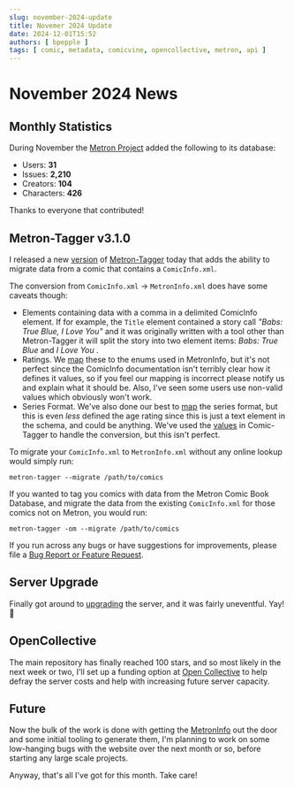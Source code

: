 ```yaml
---
slug: november-2024-update
title: Novemer 2024 Update
date: 2024-12-01T15:52
authors: [ bpepple ]
tags: [ comic, metadata, comicvine, opencollective, metron, api ]
---
```


# November 2024 News

## Monthly Statistics

During November the [Metron Project](https://metron.cloud/) added the following to its database:

- Users: **31**
- Issues: **2,210**
- Creators: **104**
- Characters: **426**

Thanks to everyone that contributed!

## Metron-Tagger v3.1.0

I released a new [version](https://github.com/Metron-Project/metron-tagger/releases/tag/v3.1.0)
of [Metron-Tagger](https://github.com/Metron-Project/metron-tagger) today that adds the ability to migrate data from a
comic that contains a `ComicInfo.xml`.

The conversion from `ComicInfo.xml` -> `MetronInfo.xml` does have some caveats though:

- Elements containing data with a comma in a delimited ComicInfo element. If for example, the `Title` element contained
  a story call *"Babs: True Blue, I Love You"* and it was originally written with a tool other than Metron-Tagger it
  will split the story into two element items: *Babs: True Blue* and *I Love You* .
- Ratings.
  We [map](https://github.com/Metron-Project/darkseid/blob/2abac78a972a460482cf48be4580295179f45ffe/darkseid/metroninfo.py#L138)
  these to the enums used in MetronInfo, but it's not perfect since the ComicInfo documentation isn't terribly clear how
  it defines it values, so if you feel our mapping is incorrect please notify us and explain what it should be. Also,
  I've seen some users use non-valid values which obviously won't work.
- Series Format. We've also done our best
  to [map](https://github.com/Metron-Project/darkseid/blob/2abac78a972a460482cf48be4580295179f45ffe/darkseid/metroninfo.py#L148)
  the series format, but this is even *less* defined the age rating since this is just a text element in the schema, and
  could be anything. We've used
  the [values](https://github.com/comictagger/comictagger/blob/5df935915140d2dd443efd0ee5a5619726a95e48/comictaggerlib/taggerwindow.py#L1436)
  in Comic-Tagger to handle the conversion, but this isn't perfect.

To migrate your `ComicInfo.xml` to `MetronInfo.xml` without any online lookup would simply run:

```
metron-tagger --migrate /path/to/comics
```

If you wanted to tag you comics with data from the Metron Comic Book Database, and migrate the data from the existing
`ComicInfo.xml` for those comics not on Metron, you would run:

```
metron-tagger -om --migrate /path/to/comics
```

If you run across any bugs or have suggestions for improvements, please file
a [Bug Report or Feature Request](https://github.com/Metron-Project/metron-tagger/issues/new/choose).

## Server Upgrade

Finally got around to [upgrading](https://metron-project.github.io/blog/october-2024-update#server-os-upgrade) the
server, and it was fairly uneventful. Yay! 🎉

## OpenCollective

The main repository has finally reached 100 stars, and so most likely in the next week or two, I'll set up a funding
option at [Open Collective](https://opencollective.com/) to help defray the server costs and help with increasing future
server capacity.

## Future

Now the bulk of the work is done with getting the [MetronInfo](https://github.com/Metron-Project/metroninfo) out the
door and some initial tooling to generate them, I'm planning to work on some low-hanging bugs with the website over the next month
or so, before starting any large scale projects.

Anyway, that's all I've got for this month. Take care!